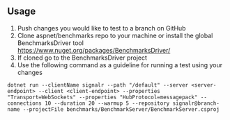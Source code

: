 ## Usage

1. Push changes you would like to test to a branch on GitHub
2. Clone aspnet/benchmarks repo to your machine or install the global BenchmarksDriver tool https://www.nuget.org/packages/BenchmarksDriver/
3. If cloned go to the BenchmarksDriver project
4. Use the following command as a guideline for running a test using your changes

`dotnet run --clientName signalr --path "/default" --server <server-endpoint> --client <client-endpoint> --properties "Transport=WebSockets" --properties "HubProtocol=messagepack" --connections 10 --duration 20 --warmup 5 --repository signalr@branch-name --projectFile benchmarks/BenchmarkServer/BenchmarkServer.csproj`
